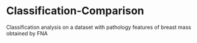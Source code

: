 # Classification-Comparison
Classification analysis on a dataset with pathology features of breast mass obtained by FNA
